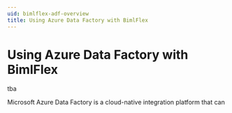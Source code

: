 ```yaml
---
uid: bimlflex-adf-overview
title: Using Azure Data Factory with BimlFlex
---
```

# Using Azure Data Factory with BimlFlex

tba

Microsoft Azure Data Factory is a cloud-native integration platform that can 
